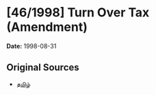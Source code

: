 # [46/1998] Turn Over Tax (Amendment)

**Date:** 1998-08-31

## Original Sources

- [தமிழ்](https://documents.gov.lk/view/acts/1998/8/46-1998_T.pdf)
